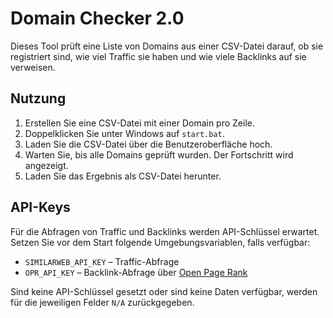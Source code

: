 # Domain Checker 2.0

Dieses Tool prüft eine Liste von Domains aus einer CSV-Datei darauf,
ob sie registriert sind, wie viel Traffic sie haben und wie viele
Backlinks auf sie verweisen.

## Nutzung

1. Erstellen Sie eine CSV-Datei mit einer Domain pro Zeile.
2. Doppelklicken Sie unter Windows auf `start.bat`.
3. Laden Sie die CSV-Datei über die Benutzeroberfläche hoch.
4. Warten Sie, bis alle Domains geprüft wurden. Der Fortschritt wird angezeigt.
5. Laden Sie das Ergebnis als CSV-Datei herunter.

## API-Keys

Für die Abfragen von Traffic und Backlinks werden API-Schlüssel erwartet.
Setzen Sie vor dem Start folgende Umgebungsvariablen, falls verfügbar:

* `SIMILARWEB_API_KEY` – Traffic-Abfrage
* `OPR_API_KEY` – Backlink-Abfrage über [Open Page Rank](https://www.openpagerank.com/)

Sind keine API-Schlüssel gesetzt oder sind keine Daten verfügbar, werden für die jeweiligen Felder `N/A` zurückgegeben.
